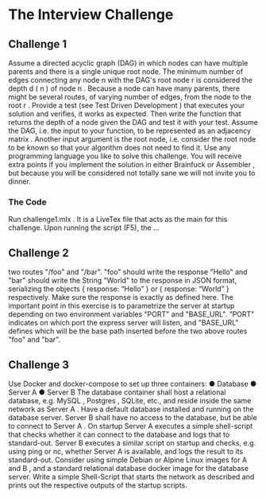 # The Interview Challenge
## Challenge 1
Assume a directed acyclic graph (DAG) in which nodes can have multiple parents and there is a single unique root node. The minimum number of edges connecting any node n with the DAG's root node r is considered the depth d ( n ) of node n . Because a node can have many parents, there might be several routes, of varying number of edges, from the node to the root r . Provide a test (see Test Driven Development ) that executes your solution and verifies, it works as expected. Then write the function that returns the depth of a node given the DAG and test it with your test. Assume the DAG, i.e. the input to your function, to be represented as an adjacency matrix . Another input argument is the root node, i.e. consider the root node to be known so that your algorithm does not need to find it. Use any programming language you like to solve this challenge. You will receive extra points if you implement the solution in either Brainfuck or Assembler , but because you will be considered not totally sane we will not invite you to dinner.
### The Code
Run challenge1.mlx . It is a LiveTex file that acts as the main for this challenge.
Upon running the script (F5), the ...
## Challenge 2
two routes "/foo" and "/bar". "foo" should write the response "Hello" and "bar" should write the String "World" to the response in JSON format, serializing the objects { response: “Hello” } or { response: “World” } respectively. Make sure the response is exactly as defined here. The important point in this exercise is to parametrize the server at startup depending on two environment variables "PORT" and "BASE_URL". "PORT" indicates on which port the express server will listen, and "BASE_URL" defines which will be the base path inserted before the two above routes "foo" and "bar".

## Challenge 3
Use Docker and docker-compose to set up three containers:
● Database 
● Server A 
● Server B 
The database container shall host a relational database, e.g. MySQL , Postgres , SQLite, etc., and reside inside the same network as Server A . Have a default database installed and running on the database server. Server B shall have no access to the database, but be able to connect to Server A . On startup Server A executes a simple shell-script that checks whether it can connect to the database and logs that to standard-out. Server B executes a similar script on startup and checks, e.g. using ping or nc, whether Server A is available, and logs the result to its standard-out. Consider using simple Debian or Alpine Linux images for A and B , and a standard relational database docker image for the database server. Write a simple Shell-Script that starts the network as described and prints out the respective outputs of the startup scripts.
